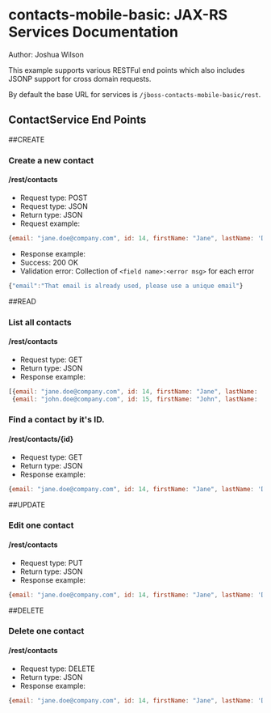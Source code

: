 contacts-mobile-basic: JAX-RS Services Documentation 
=======================================================
Author: Joshua Wilson

This example supports various RESTFul end points which also includes JSONP support for cross domain requests.

By default the base URL for services is `/jboss-contacts-mobile-basic/rest`.

ContactService End Points
------------------------
##CREATE
### Create a new contact

#### /rest/contacts

* Request type: POST
* Request type: JSON
* Return type: JSON
* Request example:

```JavaScript
{email: "jane.doe@company.com", id: 14, firstName: "Jane", lastName: 'Doe', phoneNumber: "223-223-1231", birthDate:'1966-01-03'}
```

* Response example:
* Success: 200 OK
* Validation error: Collection of `<field name>:<error msg>` for each error

```JavaScript
{"email":"That email is already used, please use a unique email"}
```


##READ
### List all contacts
#### /rest/contacts

* Request type: GET
* Return type: JSON
* Response example:

```javascript
[{email: "jane.doe@company.com", id: 14, firstName: "Jane", lastName: 'Doe', phoneNumber: "223-223-1231", birthDate:'1966-01-03'},
 {email: "john.doe@company.com", id: 15, firstName: "John", lastName: 'Doe', phoneNumber: "212-555-1212", birthDate:'1978-02-23'}]
```

### Find a contact by it's ID.
#### /rest/contacts/{id}
* Request type: GET
* Return type: JSON
* Response example:

```javascript
{email: "jane.doe@company.com", id: 14, firstName: "Jane", lastName: 'Doe', phoneNumber: "223-223-1231", birthDate:'1966-01-03'}
```


##UPDATE
### Edit one contact
#### /rest/contacts

* Request type: PUT
* Return type: JSON
* Response example:

```javascript
{email: "jane.doe@company.com", id: 14, firstName: "Jane", lastName: 'Doe', phoneNumber: "223-223-1231", birthDate:'1966-01-03'}
```


##DELETE
### Delete one contact
#### /rest/contacts

* Request type: DELETE
* Return type: JSON
* Response example:

```javascript
{email: "jane.doe@company.com", id: 14, firstName: "Jane", lastName: 'Doe', phoneNumber: "223-223-1231", birthDate:'1966-01-03'}
```

